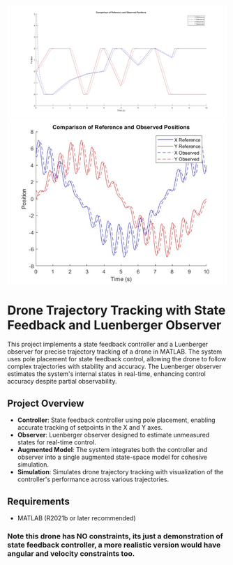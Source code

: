 ![Alt Text](random_tracking.jpg)
![Alt Text](tracking_image.jpg)



# Drone Trajectory Tracking with State Feedback and Luenberger Observer

This project implements a state feedback controller and a Luenberger observer for precise trajectory tracking of a drone in MATLAB. The system uses pole placement for state feedback control, allowing the drone to follow complex trajectories with stability and accuracy. The Luenberger observer estimates the system's internal states in real-time, enhancing control accuracy despite partial observability.

## Project Overview

- **Controller**: State feedback controller using pole placement, enabling accurate tracking of setpoints in the X and Y axes.
- **Observer**: Luenberger observer designed to estimate unmeasured states for real-time control.
- **Augmented Model**: The system integrates both the controller and observer into a single augmented state-space model for cohesive simulation.
- **Simulation**: Simulates drone trajectory tracking with visualization of the controller's performance across various trajectories.

## Requirements

- MATLAB (R2021b or later recommended)

### Note this drone has NO constraints, its just a demonstration of state feedback controller, a more realistic version would have angular and velocity constraints too.
